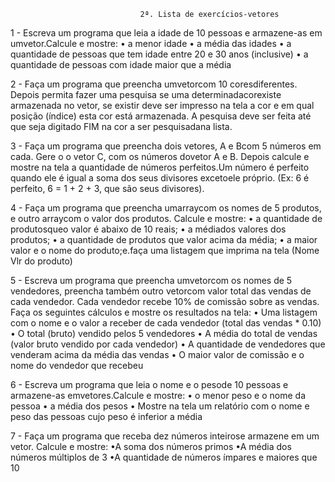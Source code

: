                                  2ª. Lista de exercícios-vetores

1 - Escreva um programa que leia a idade de 10 pessoas e armazene-as em umvetor.Calcule e mostre:
• a menor idade
• a média das idades
• a quantidade de pessoas que tem idade entre 20 e 30 anos (inclusive)
• a quantidade de pessoas com idade maior que a média

2 - Faça um programa que preencha umvetorcom 10 coresdiferentes. Depois permita fazer uma  pesquisa  se  uma determinadacorexiste  armazenada no  vetor,  se  existir  deve  ser impresso  na  tela a  cor  e  em  qual  posição  (índice)  esta  cor  está armazenada. A pesquisa deve ser feita até que seja digitado FIM na cor a ser pesquisadana lista.

3 - Faça um programa que preencha dois vetores, A  e Bcom 5 números em cada. Gere o o vetor C, com os números dovetor A e B. Depois calcule e mostre na tela a quantidade de números perfeitos.Um  número  é perfeito  quando  ele  é  igual  a  soma  dos  seus  divisores excetoele próprio. (Ex: 6 é perfeito, 6 = 1 + 2 + 3, que são seus divisores).

4 - Faça um programa que preencha umarraycom os nomes de 5 produtos, e outro arraycom o valor dos produtos. Calcule e mostre:
• a quantidade de produtosqueo valor é abaixo de 10 reais;
• a médiados valores dos produtos;
• a quantidade de produtos que valor acima da média;
• a maior valor e o nome do produto;e.faça uma listagem que imprima na tela (Nome Vlr do produto)

5 - Escreva um programa que preencha umvetorcom os nomes de 5 vendedores, preencha também outro vetorcom valor total das vendas de cada vendedor. Cada vendedor recebe 10% de comissão sobre as vendas. Faça os seguintes cálculos e mostre os resultados na tela:
• Uma  listagem  com  o  nome  e  o  valor  a  receber  de  cada  vendedor  (total  das vendas * 0.10)
• O total (bruto) vendido pelos 5 vendedores
• A média do total de vendas (valor bruto vendido por cada vendedor)
• A quantidade de vendedores que venderam acima da média das vendas
• O maior valor de comissão e o nome do vendedor que recebeu

6 - Escreva um programa que leia o nome e o pesode 10 pessoas e armazene-as emvetores.Calcule e mostre:
• o menor peso e o nome da pessoa
• a média dos pesos
• Mostre na tela um relatório com o nome e peso das pessoas cujo peso é inferior a média

7 - Faça  um  programa  que  receba  dez  números  inteirose  armazene  em  um  vetor.  Calcule  e mostre:
•A soma dos números primos
•A média dos números múltiplos de 3
•A quantidade de números ímpares e maiores que 10